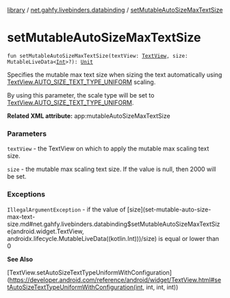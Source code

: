 [library](../index.md) / [net.gahfy.livebinders.databinding](index.md) / [setMutableAutoSizeMaxTextSize](./set-mutable-auto-size-max-text-size.md)

# setMutableAutoSizeMaxTextSize

`fun setMutableAutoSizeMaxTextSize(textView: `[`TextView`](https://developer.android.com/reference/android/widget/TextView.html)`, size: MutableLiveData<`[`Int`](https://kotlinlang.org/api/latest/jvm/stdlib/kotlin/-int/index.html)`>?): `[`Unit`](https://kotlinlang.org/api/latest/jvm/stdlib/kotlin/-unit/index.html)

Specifies the mutable max text size when sizing the text automatically using
[TextView.AUTO_SIZE_TEXT_TYPE_UNIFORM](https://developer.android.com/reference/android/widget/TextView.html#AUTO_SIZE_TEXT_TYPE_UNIFORM) scaling.

By using this parameter, the scale type will be set to [TextView.AUTO_SIZE_TEXT_TYPE_UNIFORM](https://developer.android.com/reference/android/widget/TextView.html#AUTO_SIZE_TEXT_TYPE_UNIFORM).

**Related XML attribute:** app:mutableAutoSizeMaxTextSize

### Parameters

`textView` - the TextView on which to apply the mutable max scaling text size.

`size` - the mutable max scaling text size. If the value is null, then 2000 will be set.

### Exceptions

`IllegalArgumentException` - if the value of [size](set-mutable-auto-size-max-text-size.md#net.gahfy.livebinders.databinding$setMutableAutoSizeMaxTextSize(android.widget.TextView, androidx.lifecycle.MutableLiveData((kotlin.Int)))/size) is equal or lower than 0

**See Also**

[TextView.setAutoSizeTextTypeUniformWithConfiguration](https://developer.android.com/reference/android/widget/TextView.html#setAutoSizeTextTypeUniformWithConfiguration(int, int, int, int))

